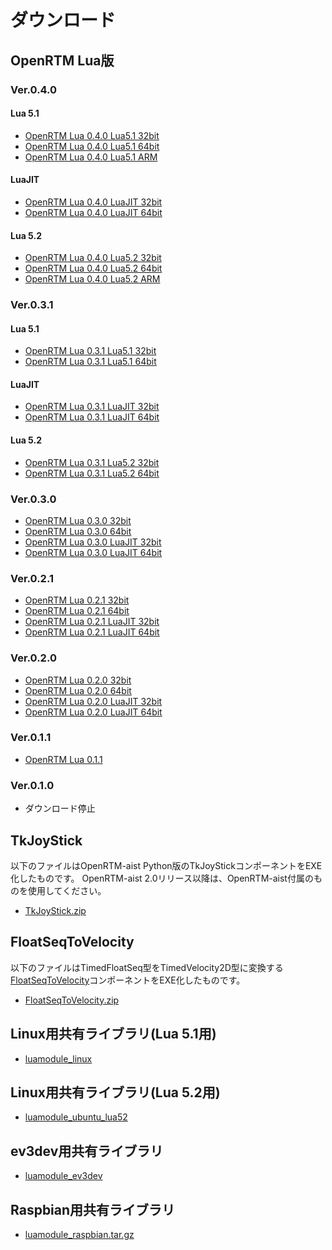 # ダウンロード
## OpenRTM Lua版

### Ver.0.4.0
#### Lua 5.1
* [OpenRTM Lua 0.4.0 Lua5.1 32bit](https://github.com/Nobu19800/RTM-Lua/releases/download/v0.4.0/openrtm-lua-0.4.0-x86-lua5.1.zip)
* [OpenRTM Lua 0.4.0 Lua5.1 64bit](https://github.com/Nobu19800/RTM-Lua/releases/download/v0.4.0/openrtm-lua-0.4.0-x64-lua5.1.zip)
* [OpenRTM Lua 0.4.0 Lua5.1 ARM](https://github.com/Nobu19800/RTM-Lua/releases/download/v0.4.0/openrtm-lua-0.4.0-arm-lua5.1.zip)


#### LuaJIT
* [OpenRTM Lua 0.4.0 LuaJIT 32bit](https://github.com/Nobu19800/RTM-Lua/releases/download/v0.4.0/openrtm-lua-0.4.0-x86-LuaJIT.zip)
* [OpenRTM Lua 0.4.0 LuaJIT 64bit](https://github.com/Nobu19800/RTM-Lua/releases/download/v0.4.0/openrtm-lua-0.4.0-x64-LuaJIT.zip)

#### Lua 5.2
* [OpenRTM Lua 0.4.0 Lua5.2 32bit](https://github.com/Nobu19800/RTM-Lua/releases/download/v0.4.0/openrtm-lua-0.4.0-x86-lua5.2.zip)
* [OpenRTM Lua 0.4.0 Lua5.2 64bit](https://github.com/Nobu19800/RTM-Lua/releases/download/v0.4.0/openrtm-lua-0.4.0-x64-lua5.2.zip)
* [OpenRTM Lua 0.4.0 Lua5.2 ARM](https://github.com/Nobu19800/RTM-Lua/releases/download/v0.4.0/openrtm-lua-0.4.0-arm-lua5.2.zip)



### Ver.0.3.1
#### Lua 5.1
* [OpenRTM Lua 0.3.1 Lua5.1 32bit](https://drive.google.com/a/nobu777.net/uc?authuser=0&id=1debT3wxp3ICqGlPt99wS7u_VfnCHcekg&export=download)
* [OpenRTM Lua 0.3.1 Lua5.1 64bit](https://drive.google.com/a/nobu777.net/uc?authuser=0&id=1sHN2jW323t3ZQeCk76hue38ACsccqX-6&export=download)

#### LuaJIT
* [OpenRTM Lua 0.3.1 LuaJIT 32bit](https://drive.google.com/a/nobu777.net/uc?authuser=0&id=1VYF3MAOucnwzIQWBlmTmawqraerDVW_s&export=download)
* [OpenRTM Lua 0.3.1 LuaJIT 64bit](https://drive.google.com/a/nobu777.net/uc?authuser=0&id=1goXi2rB2HIHrEy-x05-t6oCoemNJlnsQ&export=download)

#### Lua 5.2
* [OpenRTM Lua 0.3.1 Lua5.2 32bit](https://drive.google.com/a/nobu777.net/uc?authuser=0&id=1_t5sMJpXUA-V14Ctx-odTMtLTClYPkiJ&export=download)
* [OpenRTM Lua 0.3.1 Lua5.2 64bit](https://drive.google.com/a/nobu777.net/uc?authuser=0&id=13rB140a13AASqSamBrqR7H9n7Zsd4Sna&export=download)


### Ver.0.3.0
* [OpenRTM Lua 0.3.0 32bit](https://drive.google.com/a/nobu777.net/uc?authuser=0&id=1OoMTZVibrLxtrs1O5hcRxItRYSOzjAiN&export=download)
* [OpenRTM Lua 0.3.0 64bit](https://drive.google.com/a/nobu777.net/uc?authuser=0&id=1KEg08bwgvpLG2RBMbCx7E7lgi3tat05k&export=download)
* [OpenRTM Lua 0.3.0 LuaJIT 32bit](https://drive.google.com/a/nobu777.net/uc?authuser=0&id=1LV1yHg7URo9dowy_d9w-2_bBxm4RLGil&export=download)
* [OpenRTM Lua 0.3.0 LuaJIT 64bit](https://drive.google.com/a/nobu777.net/uc?authuser=0&id=1mlBAX1swNCqv2XY9Q6_X39igGI-JbNkq&export=download)

### Ver.0.2.1
* [OpenRTM Lua 0.2.1 32bit](https://drive.google.com/a/nobu777.net/uc?authuser=0&id=1RQOpAX5YSexGWcGD0vmaOHKrb89gUQwu&export=download)
* [OpenRTM Lua 0.2.1 64bit](https://drive.google.com/a/nobu777.net/uc?authuser=0&id=1Dam2ldQSl1i_IFzmviUyvgz56W8UapbK&export=download)
* [OpenRTM Lua 0.2.1 LuaJIT 32bit](https://drive.google.com/a/nobu777.net/uc?authuser=0&id=1wZDib0A8PqQGh_Zn9lPMK1mj2BUvwjYC&export=download)
* [OpenRTM Lua 0.2.1 LuaJIT 64bit](https://drive.google.com/a/nobu777.net/uc?authuser=0&id=1UebjUeMkR4zDjrFlFXsF1zNgdr67lPp6&export=download)

### Ver.0.2.0
* [OpenRTM Lua 0.2.0 32bit](https://drive.google.com/a/nobu777.net/uc?authuser=0&id=1K3xtSL6v4ahhq0QXbUV-3bYsIjj8IxK6&export=download)
* [OpenRTM Lua 0.2.0 64bit](https://drive.google.com/a/nobu777.net/uc?authuser=0&id=1H10TDk9ZDYiLMxItEVRS4P2hbEdYp0ur&export=download)
* [OpenRTM Lua 0.2.0 LuaJIT 32bit](https://drive.google.com/a/nobu777.net/uc?authuser=0&id=1cNubNGlyD3vhOqzvIx0WQx-6T9pvWanj&export=download)
* [OpenRTM Lua 0.2.0 LuaJIT 64bit](https://drive.google.com/a/nobu777.net/uc?authuser=0&id=1DISAEiUv2y42NddGLCiA7C95Qx8-RVid&export=download)

### Ver.0.1.1
* [OpenRTM Lua 0.1.1](https://drive.google.com/a/nobu777.net/uc?authuser=0&id=1GifXYwg9fkym20ijqrYwdqPaY4Spqb--&export=download)

### Ver.0.1.0
* ダウンロード停止

## TkJoyStick
以下のファイルはOpenRTM-aist Python版のTkJoyStickコンポーネントをEXE化したものです。
OpenRTM-aist 2.0リリース以降は、OpenRTM-aist付属のものを使用してください。

* [TkJoyStick.zip](https://drive.google.com/a/nobu777.net/uc?authuser=0&id=1UtjmnDnL-bkOi2b0aqnyd8WYMrkrlui0&export=download)

## FloatSeqToVelocity
以下のファイルはTimedFloatSeq型をTimedVelocity2D型に変換する[FloatSeqToVelocity](https://github.com/Nobu19800/FloatSeqToVelocity)コンポーネントをEXE化したものです。

* [FloatSeqToVelocity.zip](https://drive.google.com/a/nobu777.net/uc?authuser=0&id=1JT590IzLDYHT-lnLp4YLO91AsQmYpExB&export=download)

## Linux用共有ライブラリ(Lua 5.1用)

* [luamodule_linux](https://github.com/Nobu19800/RTM-Lua/releases/download/v0.3.1/luamodule_linux.tar.gz)

## Linux用共有ライブラリ(Lua 5.2用)

* [luamodule_ubuntu_lua52](https://github.com/Nobu19800/RTM-Lua/releases/download/v0.3.1/luamodule_ubuntu_lua52.tar.gz)

## ev3dev用共有ライブラリ

* [luamodule_ev3dev](https://github.com/Nobu19800/RTM-Lua/releases/download/v0.3.1/luamodule_ev3.tar.gz)

## Raspbian用共有ライブラリ

* [luamodule_raspbian.tar.gz](https://github.com/Nobu19800/RTM-Lua/releases/download/v0.3.1/luamodule_raspbian.tar.gz)
